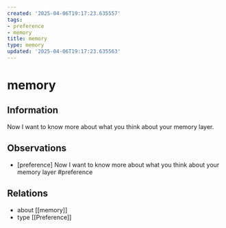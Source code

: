 ```yaml
---
created: '2025-04-06T19:17:23.635557'
tags:
- preference
- memory
title: memory
type: memory
updated: '2025-04-06T19:17:23.635563'
---
```


# memory

## Information

Now I want to know more about what you think about your memory layer.

## Observations

- [preference] Now I want to know more about what you think about your memory layer #preference

## Relations

- about [[memory]]
- type [[Preference]]
